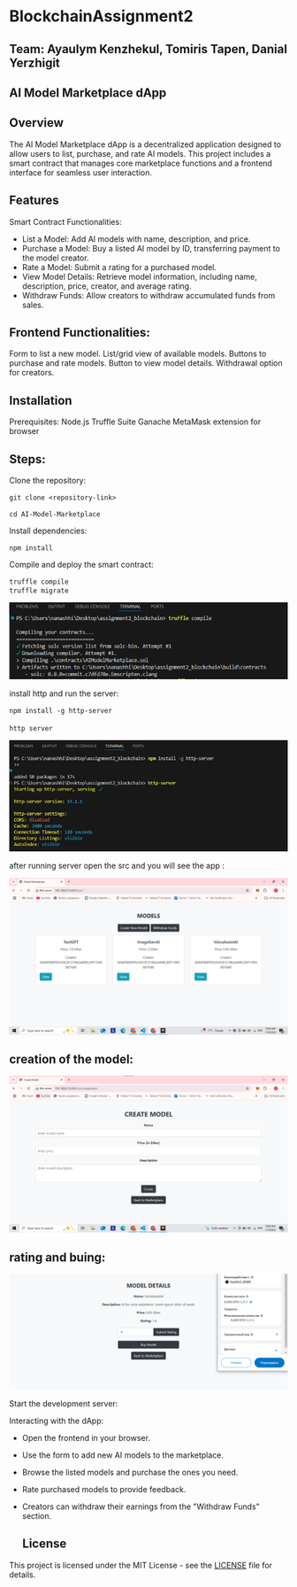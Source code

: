 # BlockchainAssignment2
## Team: Ayaulym Kenzhekul, Tomiris Tapen, Danial Yerzhigit
## AI Model Marketplace dApp
## Overview
The AI Model Marketplace dApp is a decentralized application designed to allow users to list, purchase, and rate AI models. This project includes a smart contract that manages core marketplace functions and a frontend interface for seamless user interaction.

## Features

Smart Contract Functionalities:

- List a Model: Add AI models with name, description, and price.
- Purchase a Model: Buy a listed AI model by ID, transferring payment to the model creator.
- Rate a Model: Submit a rating for a purchased model.
- View Model Details: Retrieve model information, including name, description, price, creator, and average rating.
- Withdraw Funds: Allow creators to withdraw accumulated funds from sales.

## Frontend Functionalities:
Form to list a new model.
List/grid view of available models.
Buttons to purchase and rate models.
Button to view model details.
Withdrawal option for creators.

## Installation
Prerequisites:
Node.js
Truffle Suite
Ganache
MetaMask extension for browser

## Steps:
Clone the repository:
``` 
git clone <repository-link>
```
```
cd AI-Model-Marketplace
```
Install dependencies:
```
npm install
```
Compile and deploy the smart contract:

```
truffle compile
truffle migrate
```
![http](images/image.png)

install http and run the server:
```
npm install -g http-server

http server
```
![http](images/image2.jpg)

after running server open the src and you will see the app :

![http](images/image3.png)

## creation of the model:
![http](images/image4.png)

## rating and buing:

![http](images/image6.png)

Start the development server:

Interacting with the dApp:
- Open the frontend in your browser.
- Use the form to add new AI models to the marketplace.
- Browse the listed models and purchase the ones you need.
- Rate purchased models to provide feedback.
- Creators can withdraw their earnings from the "Withdraw Funds" section.

  ## License

This project is licensed under the MIT License - see the [LICENSE](LICENSE) file for details.

